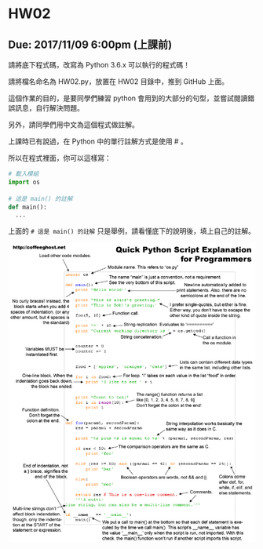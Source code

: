 # HW02

## Due: 2017/11/09 6:00pm (上課前)

請將底下程式碼，改寫為 Python 3.6.x 可以執行的程式碼！

請將檔名命名為 HW02.py，放置在 HW02 目錄中，推到 GitHub 上面。

這個作業的目的，是要同學們練習 python 會用到的大部分的句型，並嘗試閱讀錯誤訊息，自行解決問題。

另外，請同學們用中文為這個程式做註解。

上課時已有說過，在 Python 中的單行註解方式是使用 # 。

所以在程式裡面，你可以這樣寫：

```Python
# 載入模組
import os

# 這是 main() 的註解
def main():
  ...
```

上面的 `# 這是 main() 的註解` 只是舉例，請看懂底下的說明後，填上自己的註解。


![](../01_basics/images/Python_Syntax.png)
